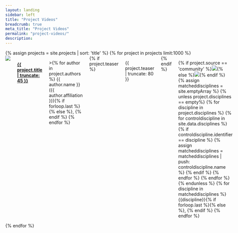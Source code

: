 ```yaml
---
layout: landing
sidebar: left
title: "Project Videos"
breadcrumb: true
meta_title: "Project Videos"
permalink: "project-videos/"
description:
---
```

<div class="row">
	<div class="small-12 columns t30">
		<div class="row" id="listprojects">
			{% assign projects = site.projects | sort: 'title' %}
			{% for project in projects limit:1000 %}
				<div id="project_{{ project.identifier }}" class="large-4 medium-6 columns projectbox">
					<a href="{{ project.url | relative_url }}" title="View {{ project.title | escape_once }}"><img src="https://img.youtube.com/vi/{{ project.youtubeid}}/mqdefault.jpg" class="videothumbnail'"></a>
					<h4><a href="{{ project.url | relative_url }}" title="View {{ project.title | escape_once }}">{{ project.title | truncate: 45 }}</a></h4>
					<p class="strong">>{% for author in project.authors %}
						{{ author.name }} ({{ author.affiliation }}){% if forloop.last %}{% else %}, {% endif %}
						{% endfor %}</p>
					{% if project.teaser %}<p>{{ project.teaser | truncate: 80 }}</p>{% endif %}
					<p class="source_disciplines">{% if project.source == 'community' %}<img src="{{ 'assets/img/circle-cobalt.svg' | relative_url }}">{% else %}<img src="{{ 'assets/img/circle-brilliant-amber.svg' | relative_url }}">{% endif %}
					{% assign matcheddisciplines = site.emptyArray %}
					{% unless project.disciplines == empty%}
						{% for discipline in project.disciplines %}
							{% for controldiscipline in site.data.disciplines %}
								{% if controldiscipline.identifier == discipline %}
									{% assign matcheddisciplines = matcheddisciplines | push: controldiscipline.name %}
								{% endif %}
							{% endfor %}
						{% endfor %}
					{% endunless %}
					{% for discipline in matcheddisciplines %}
					<span>{{discipline}}</span>{% if forloop.last %}{% else %}, {% endif %}
					{% endfor %}</p>
				</div>
			{% endfor %}
		</div>
	</div><!-- /.small-8 small-offset-2.columns -->
</div><!-- /.row -->
